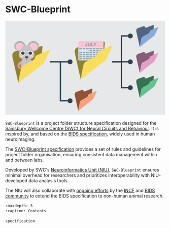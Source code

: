 # SWC-Blueprint

![](_static/swc-blueprint_logo_web.png)


`SWC-Blueprint` is a project folder structure specification designed for the [Sainsbury Wellcome Centre (SWC) for Neural Circuits and Behaviour](https://www.sainsburywellcome.org/).
It is inspired by, and based on the [BIDS specification](https://bids-specification.readthedocs.io/en/stable/), widely used in human neuroimaging.

The [SWC-Blueprint specification](specification.md) provides a set of rules and guidelines for project folder organisation, ensuring consistent data management within and between labs.

Developed by SWC's [Neuroinformatics Unit (NIU)](https://neuroinformatics.dev/), `SWC-Blueprint` ensures minimal overhead for researchers and prioritizes interoperability with NIU-developed data analysis tools. 

The NIU will also collaborate with [ongoing efforts](https://github.com/INCF/neuroscience-data-structure) by the [INCF](https://www.incf.org/) and [BIDS community](https://bids.neuroimaging.io/) to extend the BIDS specification to non-human animal research.

```{toctree}
:maxdepth: 3
:caption: Contents

specification
```